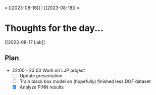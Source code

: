 « [[2023-08-16]] | [[2023-08-18]] » 
# Thoughts for the day...
[[2023-08-17 Lab]]

## Plan
- 22:00 - 23:00 Work on LJP project
	- [ ] Update presentation
	- [ ] Train black box model on (hopefully) finished less DOF dataset
	- [x] Analyze PINN results